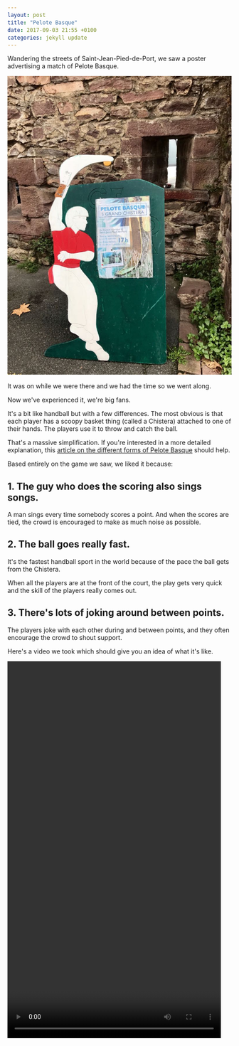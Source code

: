 ```yaml
---
layout: post
title: "Pelote Basque"
date: 2017-09-03 21:55 +0100
categories: jekyll update
---
```

Wandering the streets of Saint-Jean-Pied-de-Port, we saw a poster advertising a match of Pelote Basque.

![Poster advertising a Pelote Basque match](https://github.com/tombye/trexit/raw/gh-pages/assets/images/pelote-basque-poster.jpg)

It was on while we were there and we had the time so we went along.

Now we've experienced it, we're big fans.

It's a bit like handball but with a few differences. The most obvious is that each player has a scoopy basket thing (called a Chistera) attached to one of their hands. The players use it to throw and catch the ball.

That's a massive simplification. If you're interested in a more detailed explanation, this [article on the different forms of Pelote Basque](https://www.touradour.com/towns/pelote.htm) should help.

Based entirely on the game we saw, we liked it because:

## 1. The guy who does the scoring also sings songs.

A man sings every time somebody scores a point. And when the scores are tied, the crowd is encouraged to make as much noise as possible.

## 2. The ball goes really fast.

It's the fastest handball sport in the world because of the pace the ball gets from the Chistera.

When all the players are at the front of the court, the play gets very quick and the skill of the players really comes out.

## 3. There's lots of joking around between points.

The players joke with each other during and between points, and they often encourage the crowd to shout support.

Here's a video we took which should give you an idea of what it's like.

<video src="https://github.com/tombye/trexit/raw/gh-pages/assets/images/pelote-basque-match.mp4" controls height="848" width="480" preload="metadata"><a href="https://github.com/tombye/trexit/raw/gh-pages/assets/images/pelote-basque-match.mp4">download this video of Pelote Basque</a>.</video>
